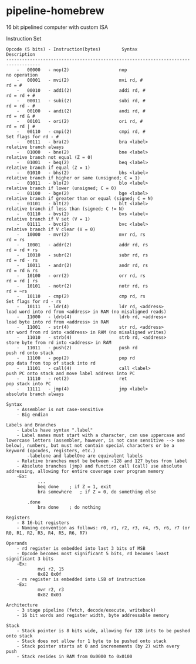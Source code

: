# pipeline-homebrew
16 bit pipelined computer with custom ISA

Instruction Set

    Opcode (5 bits) - Instruction(bytes)        Syntax                     Description
    -----------------------------------------------------------------------------------
        -   00000   - nop(2)                   nop                         no operation
        -   00001   - mvi(2)                   mvi rd, #                   rd = #
        -   00010   - addi(2)                  addi rd, #                  rd = rd + #
        -   00011   - subi(2)                  subi rd, #                  rd = rd - #
        -   00100   - andi(2)                  andi rd, #                  rd = rd & #
        -   00101   - ori(2)                   ori rd, #                   rd = rd | #
        -   00110   - cmpi(2)                  cmpi rd, #                  Set flags for rd - #
        -   00111   - bra(2)                   bra <label>                 relative branch always
        -   01000   - bne(2)                   bne <label>                 relative branch not equal (Z = 0)
        -   01001   - beq(2)                   beq <label>                 relative branch if equal (Z = 1)
        -   01010   - bhs(2)                   bhs <label>                 relative branch if higher or same (unsigned; C = 1)
        -   01011   - blo(2)                   blo <label>                 relative branch if lower (unsigned; C = 0)
        -   01100   - bge(2)                   bge <label>                 relative branch if greater than or equal (signed; C = N)
        -   01101   - blt(2)                   blt <label>                 relative branch if less than (signed; C != N)
        -   01110   - bvs(2)                   bvs <label>                 relative branch if V set (V = 1)
        -   01111   - bvc(2)                   bvc <label>                 relative branch if V clear (V = 0)
        -   10000   - mvr(2)                   mvr rd, rs                  rd = rs
        -   10001   - addr(2)                  addr rd, rs                 rd = rd + rs
        -   10010   - subr(2)                  subr rd, rs                 rd = rd - rs
        -   10011   - andr(2)                  andr rd, rs                 rd = rd & rs
        -   10100   - orr(2)                   orr rd, rs                  rd = rd | rs
        -   10101   - notr(2)                  notr rd, rs                 rd = ~rs
        -   10110   - cmp(2)                   cmp rd, rs                  Set flags for rd - rs
        -   10111   - ldr(4)                   ldr rd, <address>           load word into rd from <address> in RAM (no misaligned reads)
        -   11000   - ldrb(4)                  ldrb rd, <address>          load byte into rd from <address> in RAM
        -   11001   - str(4)                   str rd, <address>           str word from rd into <address> in RAM (no misaligned writes)
        -   11010   - strb(4)                  strb rd, <address>          store byte from rd into <address> in RAM
        -   11011   - push(2)                  push rd                     push rd onto stack
        -   11100   - pop(2)                   pop rd                      pop data from top of stack into rd
        -   11101   - call(4)                  call <label>                push PC onto stack and move label address into PC
        -   11110   - ret(2)                   ret                         pop stack into PC
        -   11111   - jmp(4)                   jmp <label>                 absolute branch always

    Syntax
        - Assembler is not case-sensitive
        - Big endian

    Labels and Branches
        - Labels have syntax ".label"
        - Label names must start with a character, can use uppercase and lowercase letters (assembler, however, is not case sensitive --> see below), numbers, but must not contain special characters or be a keyword (opcodes, registers, etc.)
            -labelone and labelOne are equivalent labels
        - Relative branches must be between -128 and 127 bytes from label
        - Absolute branches (jmp) and function call (call) use absolute addressing, allowing for entire coverage over program memory
        -Ex:
                ...
                beq done    ; if Z = 1, exit
                bra somewhere   ; if Z = 0, do something else

            .done
                bra done    ; do nothing

    Registers
        - 8 16-bit registers
        - Naming convention as follows: r0, r1, r2, r3, r4, r5, r6, r7 (or R0, R1, R2, R3, R4, R5, R6, R7)

    Operands
        - rd register is embedded into last 3 bits of MSB
        - Opcode becomes most significant 5 bits, rd becomes least significant 3 bits
        -Ex:
                mvi r2, 15
                0x82 0x0f
        - rs register is embedded into LSB of instruction
        -Ex:
                mvr r2, r3
                0x82 0x03

    Architecture
        - 3 stage pipeline (fetch, decode/execute, writeback)
        - 16 bit words and register width, byte addressable memory

    Stack
        - Stack pointer is 8 bits wide, allowing for 128 ints to be pushed onto stack
        - Stack does not allow for 1 byte to be pushed onto stack
        - Stack pointer starts at 0 and incremements (by 2) with every push
        - Stack resides in RAM from 0x0000 to 0x0100
